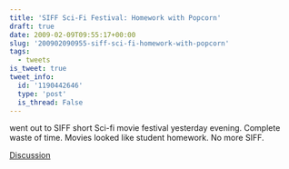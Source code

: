 ```yaml
---
title: 'SIFF Sci-Fi Festival: Homework with Popcorn'
draft: true
date: 2009-02-09T09:55:17+00:00
slug: '200902090955-siff-sci-fi-homework-with-popcorn'
tags:
  - tweets
is_tweet: true
tweet_info:
  id: '1190442646'
  type: 'post'
  is_thread: False
---
```




went out to SIFF short Sci-fi movie festival yesterday evening. Complete waste of time. Movies looked like student homework. No more SIFF.

[Discussion](https://x.com/sytelus/status/1190442646)
